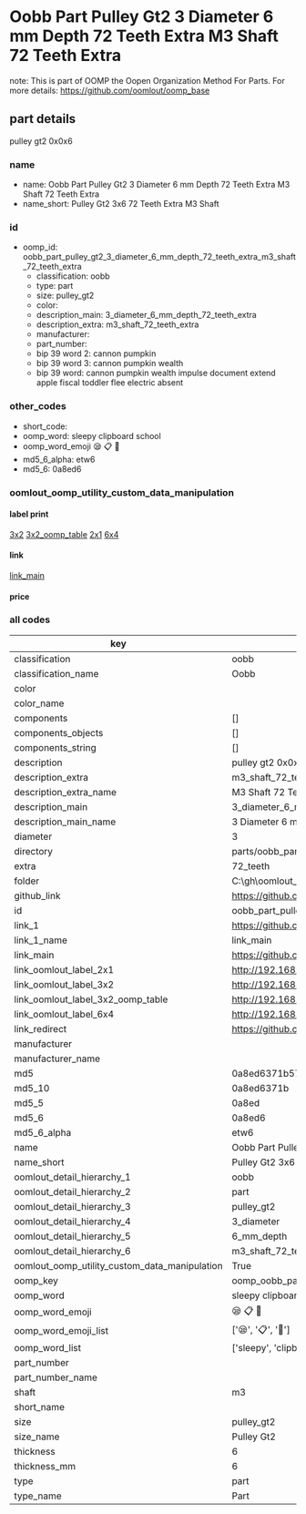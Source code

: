 # Oobb Part Pulley Gt2 3 Diameter 6 mm Depth 72 Teeth Extra M3 Shaft 72 Teeth Extra  

note: This is part of OOMP the Oopen Organization Method For Parts. For more details: https://github.com/oomlout/oomp_base

##  part details
  



pulley gt2 0x0x6



### name
* name: Oobb Part Pulley Gt2 3 Diameter 6 mm Depth 72 Teeth Extra M3 Shaft 72 Teeth Extra
* name_short: Pulley Gt2 3x6 72 Teeth Extra M3 Shaft
### id
* oomp_id: oobb_part_pulley_gt2_3_diameter_6_mm_depth_72_teeth_extra_m3_shaft_72_teeth_extra
  * classification: oobb
  * type: part
  * size: pulley_gt2
  * color: 
  * description_main: 3_diameter_6_mm_depth_72_teeth_extra
  * description_extra: m3_shaft_72_teeth_extra
  * manufacturer: 
  * part_number: 
  * bip 39 word 2: cannon pumpkin
  * bip 39 word 3: cannon pumpkin wealth
  * bip 39 word: cannon pumpkin wealth impulse document extend apple fiscal toddler flee electric absent

### other_codes
* short_code: 
* oomp_word: sleepy clipboard school
* oomp_word_emoji :sleepy: :clipboard: :school:
* md5_6_alpha: etw6
* md5_6: 0a8ed6






### oomlout_oomp_utility_custom_data_manipulation
#### label print
[3x2](http://192.168.1.245:1112/?label=oomp%20etw6)
[3x2_oomp_table](http://192.168.1.108:1112/?label=oomp%20etw6)
[2x1](http://192.168.1.242:1112/?label=oomp%20etw6)
[6x4](http://192.168.1.55:1112/?label=oomp%20etw6)    

#### link

[link_main](https://github.com/oomlout/oomlout_oobb_version_4_generated_parts/tree/main/navigation_oomp/oobb/part/pulley_gt2/3_diameter_6_mm_depth_72_teeth_extra/m3_shaft_72_teeth_extra/part)                              

#### price







### all codes 
| key | value |  
| --- | --- |  
| classification | oobb |  
| classification_name | Oobb |  
| color |  |  
| color_name |  |  
| components | [] |  
| components_objects | [] |  
| components_string | [] |  
| description | pulley gt2 0x0x6 |  
| description_extra | m3_shaft_72_teeth_extra |  
| description_extra_name | M3 Shaft 72 Teeth Extra |  
| description_main | 3_diameter_6_mm_depth_72_teeth_extra |  
| description_main_name | 3 Diameter 6 mm Depth 72 Teeth Extra |  
| diameter | 3 |  
| directory | parts/oobb_part_pulley_gt2_3_diameter_6_mm_depth_72_teeth_extra_m3_shaft_72_teeth_extra |  
| extra | 72_teeth |  
| folder | C:\gh\oomlout_oobb_version_4_generated_parts\parts\oobb_part_pulley_gt2_3_diameter_6_mm_depth_72_teeth_extra_m3_shaft_72_teeth_extra |  
| github_link | https://github.com/oomlout/oomlout_oomp_part_src/tree/main/parts/oobb_part_pulley_gt2_3_diameter_6_mm_depth_72_teeth_extra_m3_shaft_72_teeth_extra |  
| id | oobb_part_pulley_gt2_3_diameter_6_mm_depth_72_teeth_extra_m3_shaft_72_teeth_extra |  
| link_1 | https://github.com/oomlout/oomlout_oobb_version_4_generated_parts/tree/main/navigation_oomp/oobb/part/pulley_gt2/3_diameter_6_mm_depth_72_teeth_extra/m3_shaft_72_teeth_extra/part |  
| link_1_name | link_main |  
| link_main | https://github.com/oomlout/oomlout_oobb_version_4_generated_parts/tree/main/navigation_oomp/oobb/part/pulley_gt2/3_diameter_6_mm_depth_72_teeth_extra/m3_shaft_72_teeth_extra/part |  
| link_oomlout_label_2x1 | http://192.168.1.242:1112/?label=oomp%20etw6 |  
| link_oomlout_label_3x2 | http://192.168.1.245:1112/?label=oomp%20etw6 |  
| link_oomlout_label_3x2_oomp_table | http://192.168.1.108:1112/?label=oomp%20etw6 |  
| link_oomlout_label_6x4 | http://192.168.1.55:1112/?label=oomp%20etw6 |  
| link_redirect | https://github.com/oomlout/oomlout_oobb_version_4_generated_parts/tree/main/parts/oobb_pulley_gt2_03_06_ex_72_teeth_sh_m3 |  
| manufacturer |  |  
| manufacturer_name |  |  
| md5 | 0a8ed6371b57815543a03723f06b690b |  
| md5_10 | 0a8ed6371b |  
| md5_5 | 0a8ed |  
| md5_6 | 0a8ed6 |  
| md5_6_alpha | etw6 |  
| name | Oobb Part Pulley Gt2 3 Diameter 6 mm Depth 72 Teeth Extra M3 Shaft 72 Teeth Extra |  
| name_short | Pulley Gt2 3x6 72 Teeth Extra M3 Shaft |  
| oomlout_detail_hierarchy_1 | oobb |  
| oomlout_detail_hierarchy_2 | part |  
| oomlout_detail_hierarchy_3 | pulley_gt2 |  
| oomlout_detail_hierarchy_4 | 3_diameter |  
| oomlout_detail_hierarchy_5 | 6_mm_depth |  
| oomlout_detail_hierarchy_6 | m3_shaft_72_teeth_extra |  
| oomlout_oomp_utility_custom_data_manipulation | True |  
| oomp_key | oomp_oobb_part_pulley_gt2_3_diameter_6_mm_depth_72_teeth_extra_m3_shaft_72_teeth_extra |  
| oomp_word | sleepy clipboard school |  
| oomp_word_emoji | :sleepy: :clipboard: :school: |  
| oomp_word_emoji_list | [':sleepy:', ':clipboard:', ':school:'] |  
| oomp_word_list | ['sleepy', 'clipboard', 'school'] |  
| part_number |  |  
| part_number_name |  |  
| shaft | m3 |  
| short_name |  |  
| size | pulley_gt2 |  
| size_name | Pulley Gt2 |  
| thickness | 6 |  
| thickness_mm | 6 |  
| type | part |  
| type_name | Part |  
